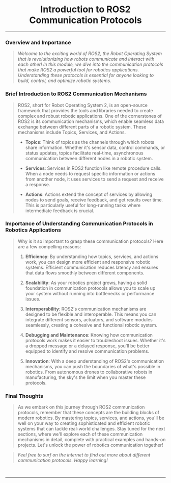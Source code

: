 <!-- <center><img src="http://mooc.e-yantra.org/img/eYantra_logo.svg" alt="e-yantra_logo" style="scale:75%;" /></center> -->

<style>
.back{
	position: fixed;
	width: 250px;
	height: 250px;
	top: 50%;
	left: 50%;
    margin-top: auto; 
    margin-left: auto; 
	opacity: 0.15;
    z-index: -1;
	}
</style>
<!-- <img src="http://mooc.e-yantra.org/img/EyantraLogoMini.png" class="back"> -->

<center>
    <h1>Introduction to ROS2 Communication Protocols</h1>
</center>

---

### **Overview and Importance**

> *Welcome to the exciting world of ROS2, the Robot Operating System that is revolutionizing how robots communicate and interact with each other! In this module, we dive into the communication protocols that make ROS2 a powerful tool for robotics applications. Understanding these protocols is essential for anyone looking to build, control, and optimize robotic systems.*

### **Brief Introduction to ROS2 Communication Mechanisms**

> ROS2, short for Robot Operating System 2, is an open-source framework that provides the tools and libraries needed to create complex and robust robotic applications. One of the cornerstones of ROS2 is its communication mechanisms, which enable seamless data exchange between different parts of a robotic system. These mechanisms include Topics, Services, and Actions.
> 
> - **Topics**: Think of topics as the channels through which robots share information. Whether it's sensor data, control commands, or status updates, topics facilitate real-time, asynchronous communication between different nodes in a robotic system.
>   
> - **Services**: Services in ROS2 function like remote procedure calls. When a node needs to request specific information or actions from another node, it uses services to send a request and receive a response.
>   
> - **Actions**: Actions extend the concept of services by allowing nodes to send goals, receive feedback, and get results over time. This is particularly useful for long-running tasks where intermediate feedback is crucial.

### **Importance of Understanding Communication Protocols in Robotics Applications**

> Why is it so important to grasp these communication protocols? Here are a few compelling reasons:
> 
> 1. **Efficiency**: By understanding how topics, services, and actions work, you can design more efficient and responsive robotic systems. Efficient communication reduces latency and ensures that data flows smoothly between different components.
> 
> 2. **Scalability**: As your robotics project grows, having a solid foundation in communication protocols allows you to scale up your system without running into bottlenecks or performance issues.
> 
> 3. **Interoperability**: ROS2's communication mechanisms are designed to be flexible and interoperable. This means you can integrate different sensors, actuators, and software modules seamlessly, creating a cohesive and functional robotic system.
> 
> 4. **Debugging and Maintenance**: Knowing how communication protocols work makes it easier to troubleshoot issues. Whether it's a dropped message or a delayed response, you'll be better equipped to identify and resolve communication problems.
> 
> 5. **Innovation**: With a deep understanding of ROS2's communication mechanisms, you can push the boundaries of what's possible in robotics. From autonomous drones to collaborative robots in manufacturing, the sky's the limit when you master these protocols.

### **Final Thoughts**

> As we embark on this journey through ROS2 communication protocols, remember that these concepts are the building blocks of modern robotics. By mastering topics, services, and actions, you'll be well on your way to creating sophisticated and efficient robotic systems that can tackle real-world challenges. Stay tuned for the next sections, where we'll explore each of these communication mechanisms in detail, complete with practical examples and hands-on projects. Let's unlock the power of robotics communication together!

> *Feel free to surf on the internet to find out more about different communication protocols. Happy learning!*


</br>

-------
